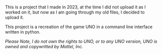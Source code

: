This is a project that I made in 2023, at the time I did not upload it as I worked on it, but now as I am going through my old files, I decided to upload it.

This project is a recreation of the game UNO in a command line interface written in python.

*Please Note, I do not own the rights to UNO, or to any UNO version, UNO is owned and copywritted by Mattel, Inc.*
